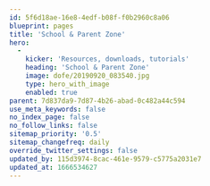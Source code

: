 ```yaml
---
id: 5f6d18ae-16e8-4edf-b08f-f0b2960c8a06
blueprint: pages
title: 'School & Parent Zone'
hero:
  -
    kicker: 'Resources, downloads, tutorials'
    heading: 'School & Parent Zone'
    image: dofe/20190920_083540.jpg
    type: hero_with_image
    enabled: true
parent: 7d837da9-7d87-4b26-abad-0c482a44c594
use_meta_keywords: false
no_index_page: false
no_follow_links: false
sitemap_priority: '0.5'
sitemap_changefreq: daily
override_twitter_settings: false
updated_by: 115d3974-8cac-461e-9579-c5775a2031e7
updated_at: 1666534627
---
```

